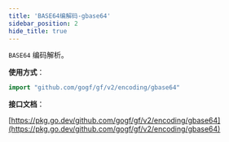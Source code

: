 ```yaml
---
title: 'BASE64编解码-gbase64'
sidebar_position: 2
hide_title: true
---
```


`BASE64` 编码解析。

**使用方式**：

```go
import "github.com/gogf/gf/v2/encoding/gbase64"
```

**接口文档**：

[https://pkg.go.dev/github.com/gogf/gf/v2/encoding/gbase64](https://pkg.go.dev/github.com/gogf/gf/v2/encoding/gbase64)